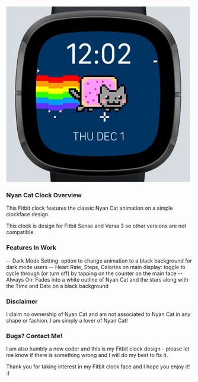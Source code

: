 ![me](NyanCat-Clock.gif)
### Nyan Cat Clock Overview

This Fitbit clock features the classic Nyan Cat animation on a simple clockface design.

This clock is design for Fitbit Sense and Versa 3 so other versions are not compatible. 

### Features In Work

-- Dark Mode Setting: option to change animation to a black background for dark mode users
-- Heart Rate, Steps, Calories on main display: toggle to cycle through (or turn off) by tapping on the counter on the main face
-- Always On: Fades into a white outline of Nyan Cat and the stars along with the Time and Date on a black background

### Disclaimer

I claim no ownership of Nyan Cat and am not associated to Nyan Cat in any shape or fashion. I am simply a lover of Nyan Cat!

### Bugs? Contact Me!

I am also humbly a new coder and this is my Fitbit clock design - please let me know if there is something wrong and I will do my best to fix it. 

Thank you for taking interest in my Fitbit clock face and I hope you enjoy it! :)